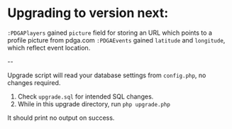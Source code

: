 Upgrading to version next:
================================

`:PDGAPlayers` gained `picture` field for storing an URL which points to
a profile picture from pdga.com
`:PDGAEvents` gained `latitude` and `longitude`, which reflect event location.

--

Upgrade script will read your database settings from `config.php`, no changes required.

1. Check `upgrade.sql` for intended SQL changes.
2. While in this upgrade directory, run `php upgrade.php`

It should print no output on success.
